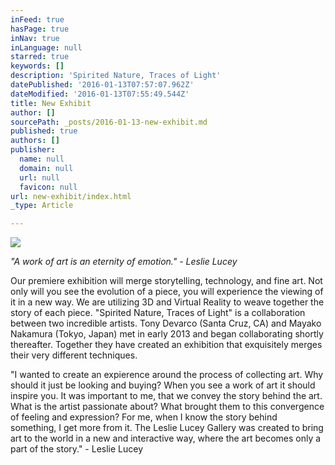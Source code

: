 ```yaml
---
inFeed: true
hasPage: true
inNav: true
inLanguage: null
starred: true
keywords: []
description: 'Spirited Nature, Traces of Light'
datePublished: '2016-01-13T07:57:07.962Z'
dateModified: '2016-01-13T07:55:49.544Z'
title: New Exhibit
author: []
sourcePath: _posts/2016-01-13-new-exhibit.md
published: true
authors: []
publisher:
  name: null
  domain: null
  url: null
  favicon: null
url: new-exhibit/index.html
_type: Article

---
```

![](https://the-grid-user-content.s3-us-west-2.amazonaws.com/d814f32f-f9d4-423f-a7a4-2b750c45d7e1.jpg)

_"A work of art is an eternity of emotion."  - Leslie Lucey_

Our premiere exhibition will merge storytelling, technology, and fine art. Not only will you see the evolution of a piece, you will experience the viewing of it in a new way. We are utilizing 3D and Virtual Reality to weave together the story of each piece. "Spirited Nature, Traces of Light" is a collaboration between two incredible artists. Tony Devarco (Santa Cruz, CA) and Mayako Nakamura (Tokyo, Japan) met in early 2013 and began collaborating shortly thereafter. Together they have created an exhibition that exquisitely merges their very different techniques.

"I wanted to create an expierence around the process of collecting art. Why should it just be looking and buying? When you see a work of art it should inspire you. It was important to me, that we convey the story behind the art. What is the artist passionate about? What brought them to this convergence of feeling and expression? For me, when I know the story behind something, I get more from it. The Leslie Lucey Gallery was created to bring art to the world in a new and interactive way, where the art becomes only a part of the story." - Leslie Lucey